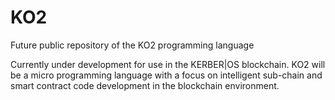# KO2 
Future public repository  of the KO2 programming language

Currently under development for use in the KERBER|OS blockchain. KO2 will be a micro programming language with a focus on intelligent sub-chain and smart contract code development in the blockchain environment. 

